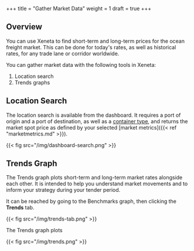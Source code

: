 +++
title = "Gather Market Data"
weight = 1
draft = true
+++

## Overview

You can use Xeneta to find short-term and long-term prices for the ocean freight market. This can be done for today's rates, as well as historical rates, for any trade lane or corridor worldwide.

You can gather market data with the following tools in Xeneta:

1. Location search
2. Trends graphs

## Location Search

The location search is available from the dashboard. It requires a port of origin and a port of destination, as well as a [container type](https://support.xeneta.com/hc/en-us/articles/115002624293-Container-Types), and returns the market spot price as defined by your selected [market metrics]({{< ref "marketmetrics.md" >}}).

{{< fig src="/img/dashboard-search.png" >}}

## Trends Graph

The Trends graph plots short-term and long-term market rates alongside each other. It is intended to help you understand market movements and to inform your strategy during your tender period.

It can be reached by going to the Benchmarks graph, then clicking the **Trends** tab.

{{< fig src="/img/trends-tab.png" >}}

The Trends graph plots

{{< fig src="/img/trends.png" >}}


